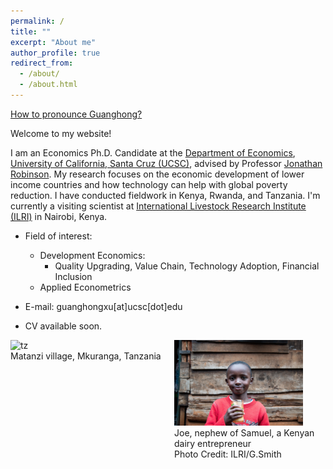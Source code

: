 ```yaml
---
permalink: /
title: ""
excerpt: "About me"
author_profile: true
redirect_from: 
  - /about/
  - /about.html
---
```






[How to pronounce Guanghong?](https://www.howtopronounce.com/guang-hong)

Welcome to my website! 

I am an Economics Ph.D. Candidate at the [Department of Economics](https://economics.ucsc.edu/), [University of California, Santa Cruz (UCSC)](https://www.ucsc.edu/), advised by Professor [Jonathan Robinson](https://people.ucsc.edu/~jmrtwo/). My research focuses on the economic development of lower income countries and how technology can help with global poverty reduction. I have conducted fieldwork in Kenya, Rwanda, and Tanzania. I'm currently a visiting scientist at [International Livestock Research Institute (ILRI)](https://www.ilri.org/) in Nairobi, Kenya.

* Field of interest: 
	* Development Economics:
		* Quality Upgrading, Value Chain, Technology Adoption, Financial Inclusion
	* Applied Econometrics

* E-mail: guanghongxu[at]ucsc[dot]edu

* CV available soon.


<div style="display:flex">
     <div style="flex:1;padding-right:10px;">
				<img src="/images/tz2.jpeg" alt="tz" style="width:115%">
				<figcaption>Matanzi village, Mkuranga, Tanzania</figcaption>
     </div>
     <div style="flex:1;padding-left:10px;">
				<img src="/images/Kenyamilk_small.jpg" alt="ke" style="width:85%">
				<figcaption>Joe, nephew of Samuel, a Kenyan dairy entrepreneur </figcaption>
				<figcaption>Photo Credit: ILRI/G.Smith</figcaption>
     </div>
</div>
